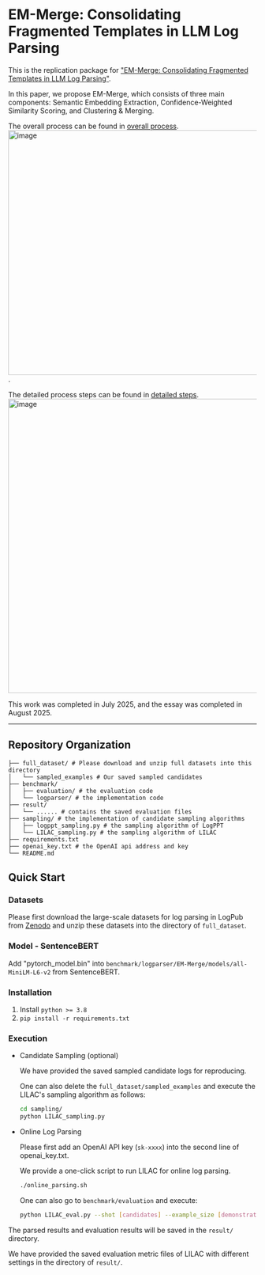 # EM-Merge: Consolidating Fragmented Templates in LLM Log Parsing

This is the replication package for ["EM-Merge: Consolidating Fragmented Templates in LLM Log Parsing"](https://arxiv.org/).

In this paper, we propose EM-Merge, which consists of three main components: Semantic Embedding Extraction, Confidence-Weighted Similarity Scoring, and Clustering & Merging.

The overall process can be found in [overall process](figures/workflow.pdf).
<img width="1418" height="495" alt="image" src="https://github.com/user-attachments/assets/9043177a-97e1-4331-a669-5f16e9ad4c64" />.


The detailed process steps can be found in [detailed steps](figures/分步图(3).pdf).
<img width="1418" height="595" alt="image" src="https://github.com/user-attachments/assets/e3e7312c-0cf5-43b7-a41c-18fae0838db1" />


This work was completed in July 2025, and the essay was completed in August 2025.

---

## Repository Organization 

```
├── full_dataset/ # Please download and unzip full datasets into this directory
│   └── sampled_examples # Our saved sampled candidates
├── benchmark/
│   ├── evaluation/ # the evaluation code 
│   └── logparser/ # the implementation code 
├── result/
│   └── ...... # contains the saved evaluation files
├── sampling/ # the implementation of candidate sampling algorithms
│   ├── logppt_sampling.py # the sampling algorithm of LogPPT
│   └── LILAC_sampling.py # the sampling algorithm of LILAC
├── requirements.txt
├── openai_key.txt # the OpenAI api address and key
└── README.md
```


## Quick Start

### Datasets

Please first download the large-scale datasets for log parsing in LogPub from [Zenodo](https://zenodo.org/record/8275861) and unzip these datasets into the directory of `full_dataset`.

### Model - SentenceBERT
Add "pytorch_model.bin" into `benchmark/logparser/EM-Merge/models/all-MiniLM-L6-v2` from SentenceBERT.


###  Installation

1. Install ```python >= 3.8```
2. ```pip install -r requirements.txt```


### Execution

- Candidate Sampling (optional)

    We have provided the saved sampled candidate logs for reproducing.

    One can also delete the `full_dataset/sampled_examples` and execute the LILAC's sampling algorithm as follows:

    ```bash
    cd sampling/
    python LILAC_sampling.py
    ```

- Online Log Parsing

    Please first add an OpenAI API key (`sk-xxxx`) into the second line of openai_key.txt.

    We provide a one-click script to run LILAC for online log parsing.

    ```bash
    ./online_parsing.sh
    ```

    One can also go to `benchmark/evaluation` and execute:

    ```bash
    python LILAC_eval.py --shot [candidates] --example_size [demonstrations] --model [model]
    ```

The parsed results and evaluation results will be saved in the `result/` directory.

We have provided the saved evaluation metric files of LILAC with different settings in the directory of `result/`.
